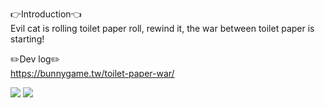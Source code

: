 👉Introduction👈  
Evil cat is rolling toilet paper roll, rewind it, the war between toilet paper is starting!  

✏️Dev log✏️  
https://bunnygame.tw/toilet-paper-war/  

![](imagePath)
[<img src="https://img.youtube.com/vi/NCU7tYZYbXg/hqdefault.jpg">](https://youtu.be/NCU7tYZYbXg)
